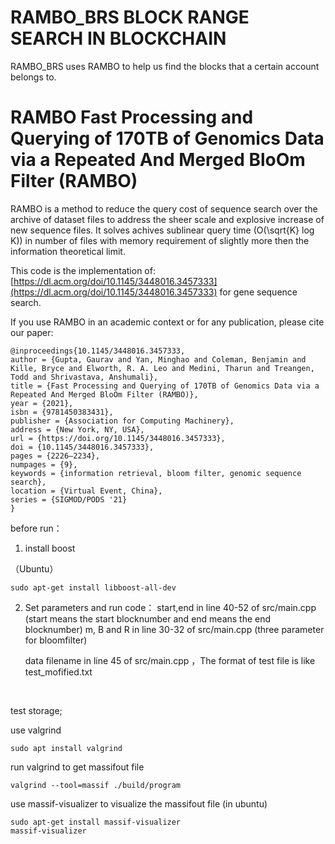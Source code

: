 # RAMBO_BRS BLOCK RANGE SEARCH IN BLOCKCHAIN
RAMBO_BRS uses RAMBO to help us find the blocks that a certain account belongs to. 



# RAMBO Fast Processing and Querying of 170TB of Genomics Data via a Repeated And Merged BloOm Filter (RAMBO)
RAMBO is a method to reduce the query cost of sequence search over the archive of dataset files to address the sheer scale and explosive increase of new sequence files.
It solves achives sublinear query time (O(\sqrt{K} log K)) in number of files with memory requirement of slightly more then the information theoretical limit. 

This code is the implementation of: 
[https://dl.acm.org/doi/10.1145/3448016.3457333](https://dl.acm.org/doi/10.1145/3448016.3457333)
for gene sequence search.

If you use RAMBO in an academic context or for any publication, please cite our paper:
```
@inproceedings{10.1145/3448016.3457333,
author = {Gupta, Gaurav and Yan, Minghao and Coleman, Benjamin and Kille, Bryce and Elworth, R. A. Leo and Medini, Tharun and Treangen, Todd and Shrivastava, Anshumali},
title = {Fast Processing and Querying of 170TB of Genomics Data via a Repeated And Merged BloOm Filter (RAMBO)},
year = {2021},
isbn = {9781450383431},
publisher = {Association for Computing Machinery},
address = {New York, NY, USA},
url = {https://doi.org/10.1145/3448016.3457333},
doi = {10.1145/3448016.3457333},
pages = {2226–2234},
numpages = {9},
keywords = {information retrieval, bloom filter, genomic sequence search},
location = {Virtual Event, China},
series = {SIGMOD/PODS '21}
}
```



before run：

1.  install boost

（Ubuntu）

```
sudo apt-get install libboost-all-dev
```



2. Set parameters and run code：
   start,end in line 40-52 of src/main.cpp (start means the start blocknumber and end means the end blocknumber)
   m, B and R in line 30-32 of src/main.cpp (three parameter for bloomfilter)

   data filename in line 45 of src/main.cpp ，The format of test file is like test_mofified.txt

​		



test storage;

use valgrind

```shell
sudo apt install valgrind
```

run valgrind to get massifout file

```
valgrind --tool=massif ./build/program
```



use massif-visualizer to visualize the massifout file (in ubuntu)

```shell
sudo apt-get install massif-visualizer
massif-visualizer
```

